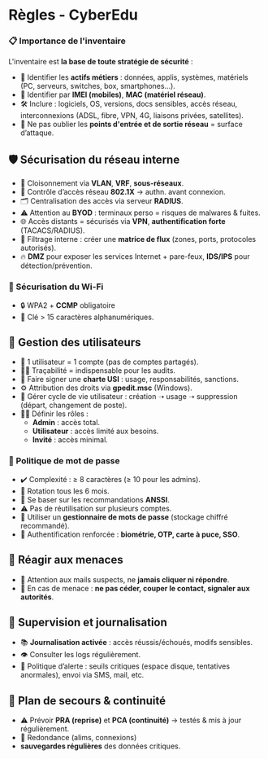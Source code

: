 # Règles - CyberEdu

### **📋 Importance de l'inventaire**

L'inventaire est **la base de toute stratégie de sécurité** :

- 🔎 Identifier les **actifs métiers** : données, applis, systèmes, matériels (PC, serveurs, switches, box, smartphones…).
- 📇 Identifier par **IMEI (mobiles)**, **MAC (matériel réseau)**.
- 🛠️ Inclure : logiciels, OS, versions, docs sensibles, accès réseau, interconnexions (ADSL, fibre, VPN, 4G, liaisons privées, satellites).
- 🧩 Ne pas oublier les **points d'entrée et de sortie réseau** = surface d’attaque.



## **🛡️ Sécurisation du réseau interne**

- 🧱 Cloisonnement via **VLAN**, **VRF**, **sous-réseaux**.
- 🔐 Contrôle d’accès réseau **802.1X** → authn. avant connexion.
- 🗂️ Centralisation des accès via serveur **RADIUS**.
- ⚠️ Attention au **BYOD** : terminaux perso = risques de malwares & fuites.
- 🌐 Accès distants = sécurisés via **VPN**, **authentification forte** (TACACS/RADIUS).
- 🔁 Filtrage interne : créer une **matrice de flux** (zones, ports, protocoles autorisés).
- 🔥 **DMZ** pour exposer les services Internet + pare-feux, **IDS/IPS** pour détection/prévention.



### **📶 Sécurisation du Wi-Fi** 
- 🔒 WPA2 + **CCMP** obligatoire
- 🔑 Clé > 15 caractères alphanumériques.



## **👥 Gestion des utilisateurs**

- 👤 1 utilisateur = 1 compte (pas de comptes partagés).
- 🕵️‍♂️ Traçabilité = indispensable pour les audits.
- 📜 Faire signer une **charte USI** : usage, responsabilités, sanctions.
- ⚙️ Attribution des droits via **gpedit.msc** (Windows).
- 🔄 Gérer cycle de vie utilisateur : création ➝ usage ➝ suppression (départ, changement de poste).
- 🧑‍💻 Définir les rôles :
  - **Admin** : accès total.
  - **Utilisateur** : accès limité aux besoins.
  - **Invité** : accès minimal.



### **🔐 Politique de mot de passe**

- ✔️ Complexité : ≥ 8 caractères (≥ 10 pour les admins).
- 🔁 Rotation tous les 6 mois.
- 🔎 Se baser sur les recommandations **ANSSI**.
- ⚠️ Pas de réutilisation sur plusieurs comptes.
- 🧠 Utiliser un **gestionnaire de mots de passe** (stockage chiffré recommandé).
- 🔐 Authentification renforcée : **biométrie, OTP, carte à puce, SSO**.



## **🛑 Réagir aux menaces**

- 📩 Attention aux mails suspects, ne **jamais cliquer ni répondre**.
- 🚫 En cas de menace : **ne pas céder, couper le contact, signaler aux autorités**.



## **🧾 Supervision et journalisation**

- 📚 **Journalisation activée** : accès réussis/échoués, modifs sensibles.
- 👁️ Consulter les logs régulièrement.
- 🔔 Politique d’alerte : seuils critiques (espace disque, tentatives anormales), envoi via SMS, mail, etc.



## **💾 Plan de secours & continuité**

- ⚠️ Prévoir **PRA (reprise)** et **PCA (continuité)** → testés & mis à jour régulièrement. 
- 🔌 Redondance (alims, connexions)
- **sauvegardes régulières** des données critiques.

